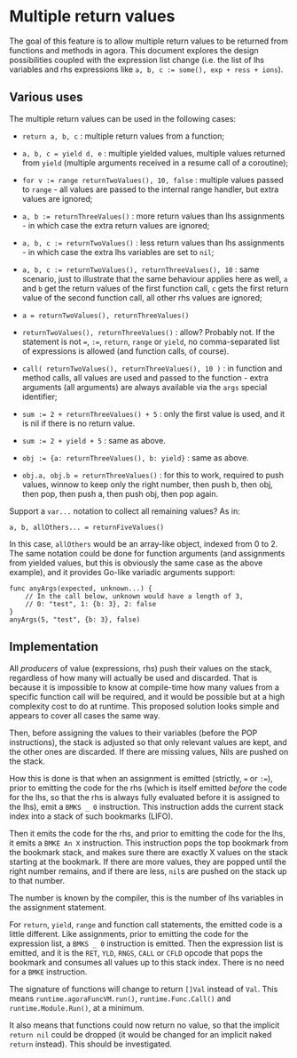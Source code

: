 # Multiple return values

The goal of this feature is to allow multiple return values to be returned from functions and methods in agora. This document explores the design possibilities coupled with the expression list change (i.e. the list of lhs variables and rhs expressions like `a, b, c := some(), exp + ress + ions`).

## Various uses

The multiple return values can be used in the following cases:

* `return a, b, c` : multiple return values from a function;

* `a, b, c = yield d, e` : multiple yielded values, multiple values returned from `yield` (multiple arguments received in a resume call of a coroutine);

* `for v := range returnTwoValues(), 10, false` : multiple values passed to `range` - all values are passed to the internal range handler, but extra values are ignored;

* `a, b := returnThreeValues()` : more return values than lhs assignments - in which case the extra return values are ignored;

* `a, b, c := returnTwoValues()` : less return values than lhs assignments - in which case the extra lhs variables are set to `nil`;

* `a, b, c := returnTwoValues(), returnThreeValues(), 10` : same scenario, just to illustrate that the same behaviour applies here as well, `a` and `b` get the return values of the first function call, `c` gets the first return value of the second function call, all other rhs values are ignored;

* `a = returnTwoValues(), returnThreeValues()`

* `returnTwoValues(), returnThreeValues()` : allow? Probably not. If the statement is not `=`, `:=`, `return`, `range` or `yield`, no comma-separated list of expressions is allowed (and function calls, of course).

* `call( returnTwoValues(), returnThreeValues(), 10 )` : in function and method calls, all values are used and passed to the function - extra arguments (all arguments) are always available via the `args` special identifier;

* `sum := 2 + returnThreeValues() + 5` : only the first value is used, and it is nil if there is no return value.

* `sum := 2 + yield + 5` : same as above.

* `obj := {a: returnThreeValues(), b: yield}` : same as above.

* `obj.a, obj.b = returnThreeValues()` : for this to work, required to push values, winnow to keep only the right number, then push b, then obj, then pop, then push a, then push obj, then pop again.

Support a `var...` notation to collect all remaining values? As in:

```
a, b, allOthers... = returnFiveValues()
```

In this case, `allOthers` would be an array-like object, indexed from 0 to 2. The same notation could be done for function arguments (and assignments from yielded values, but this is obviously the same case as the above example), and it provides Go-like variadic arguments support:

```
func anyArgs(expected, unknown...) {
	// In the call below, unknown would have a length of 3, 
	// 0: "test", 1: {b: 3}, 2: false
}
anyArgs(5, "test", {b: 3}, false)
```

## Implementation

All *producers* of value (expressions, rhs) push their values on the stack, regardless of how many will actually be used and discarded. That is because it is impossible to know at compile-time how many values from a specific function call will be required, and it would be possible but at a high complexity cost to do at runtime. This proposed solution looks simple and appears to cover all cases the same way.

Then, before assigning the values to their variables (before the POP instructions), the stack is adjusted so that only relevant values are kept, and the other ones are discarded. If there are missing values, Nils are pushed on the stack.

How this is done is that when an assignment is emitted (strictly, `=` or `:=`), prior to emitting the code for the rhs (which is itself emitted *before* the code for the lhs, so that the rhs is always fully evaluated before it is assigned to the lhs), emit a `BMKS _ 0` instruction. This instruction adds the current stack index into a stack of such bookmarks (LIFO).

Then it emits the code for the rhs, and prior to emitting the code for the lhs, it emits a `BMKE An X` instruction. This instruction pops the top bookmark from the bookmark stack, and makes sure there are exactly X values on the stack starting at the bookmark. If there are more values, they are popped until the right number remains, and if there are less, `nil`s are pushed on the stack up to that number.

The number is known by the compiler, this is the number of lhs variables in the assignment statement.

For `return`, `yield`, `range` and function call statements, the emitted code is a little different. Like assignments, prior to emitting the code for the expression list, a `BMKS _ 0` instruction is emitted. Then the expression list is emitted, and it is the `RET`, `YLD`, `RNGS`, `CALL` or `CFLD` opcode that pops the bookmark and consumes all values up to this stack index. There is no need for a `BMKE` instruction.

The signature of functions will change to return `[]Val` instead of `Val`. This means `runtime.agoraFuncVM.run()`, `runtime.Func.Call()` and `runtime.Module.Run()`, at a minimum.

It also means that functions could now return no value, so that the implicit `return nil` could be dropped (it would be changed for an implicit naked `return` instead). This should be investigated.
